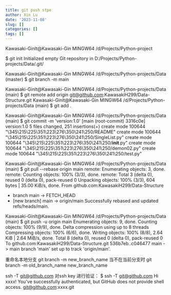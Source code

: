 ```yaml
---
title: git push stpe
author: Xin Lu
date: '2023-11-08'
slug: []
categories: []
tags: []
---
```


Kawasaki-Ginlt@Kawasaki-Gin MINGW64 /d/Projects/Python-project

$ git init
Initialized empty Git repository in D:/Projects/Python-projects/Data/.git/

Kawasaki-Ginlt@Kawasaki-Gin MINGW64 /d/Projects/Python-projects/Data (master)
$ git branch -m main

Kawasaki-Ginlt@Kawasaki-Gin MINGW64 /d/Projects/Python-projects/Data (main)
$ git remote add origin git@github.com:KawasakiH299/Data-Structure.git
Kawasaki-Ginlt@Kawasaki-Gin MINGW64 /d/Projects/Python-projects/Data (main)
$ git add .

Kawasaki-Ginlt@Kawasaki-Gin MINGW64 /d/Projects/Python-projects/Data (main)
$ git commit -m 'version:1.0'
[main (root-commit) 3316c0e] version:1.0
 5 files changed, 251 insertions(+)
 create mode 100644 "\345\215\225\351\223\276\350\241\250/README"
 create mode 100644 "\345\215\225\351\223\276\350\241\250/SingleList.py"
 create mode 100644 "\345\215\225\351\223\276\350\241\250/__init__.py"
 create mode 100644 "\345\215\225\351\223\276\350\241\250/demon02.py"
 create mode 100644 "\345\215\225\351\223\276\350\241\250/test.py"

Kawasaki-Ginlt@Kawasaki-Gin MINGW64 /d/Projects/Python-projects/Data (main)
$ git pull --rebase origin main
remote: Enumerating objects: 3, done.
remote: Counting objects: 100% (3/3), done.
remote: Total 3 (delta 0), reused 0 (delta 0), pack-reused 0
Unpacking objects: 100% (3/3), 604 bytes | 35.00 KiB/s, done.
From github.com:KawasakiH299/Data-Structure
 * branch            main       -> FETCH_HEAD
 * [new branch]      main       -> origin/main
Successfully rebased and updated refs/heads/main.

Kawasaki-Ginlt@Kawasaki-Gin MINGW64 /d/Projects/Python-projects/Data (main)
$ git push -u origin main
Enumerating objects: 9, done.
Counting objects: 100% (9/9), done.
Delta compression using up to 8 threads
Compressing objects: 100% (6/6), done.
Writing objects: 100% (8/8), 2.64 KiB | 2.64 MiB/s, done.
Total 8 (delta 0), reused 0 (delta 0), pack-reused 0
To github.com:KawasakiH299/Data-Structure.git
   536b7eb..c046477  main -> main
branch 'main' set up to track 'origin/main'.



重命名本地分支
git branch -m new_branch_name
当不在当前分支时
git branch -m old_branch_name new_branch_name


ssh -T git@github.com 对ssh key 进行验证：
$ ssh -T git@github.com
Hi xxxx! You've successfully authenticated, but GitHub does not provide shell access.
git@github.com:xxxx.git
